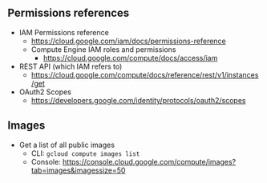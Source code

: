 ## Permissions references
- IAM Permissions reference
  - https://cloud.google.com/iam/docs/permissions-reference
  - Compute Engine IAM roles and permissions
    - https://cloud.google.com/compute/docs/access/iam
- REST API (which IAM refers to)
  - https://cloud.google.com/compute/docs/reference/rest/v1/instances/get
- OAuth2 Scopes
  - https://developers.google.com/identity/protocols/oauth2/scopes

## Images
- Get a list of all public images
  - CLI: `gcloud compute images list`
  - Console: https://console.cloud.google.com/compute/images?tab=images&imagessize=50
